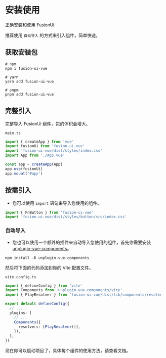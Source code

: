# 安装使用

正确安装和使用 FusionUi

 推荐使用 ``自动导入`` 的方式来引入组件，简单快速。

## 获取安装包

```shell
# npm
npm i fusion-ui-vue

# yarn
yarn add fusion-ui-vue

# pnpm
pnpm add fusion-ui-vue
```

## 完整引入

完整导入 FusionUi 组件，包的体积会增大。

```main.ts```
```ts
import { createApp } from 'vue'
import fusionUi from 'fusion-ui-vue'
import 'fusion-ui-vue/dist/styles/index.css'
import App from './App.vue'

const app = createApp(App)
app.use(fusionUi)
app.mount('#app')
```


## 按需引入

* 您可以使用 `import` 语句来导入您使用的组件。


```ts
import { FnButton } from 'fusion-ui-vue'
import 'fusion-ui-vue/dist/styles/button/src/index.css'
```

### 自动导入
* 您也可以使用一个额外的插件来自动导入您使用的组件，首先你需要安装 [unplugin-vue-components](https://www.npmjs.com/package/unplugin-vue-components)。

```shell
npm install -D unplugin-vue-components
```

然后将下面的代码添加到你的 Vite 配置文件。

```vite.config.ts```
```ts
import { defineConfig } from 'vite'
import Components from 'unplugin-vue-components/vite'
import { PlayResolver } from 'fusion-ui-vue/dist/lib/components/resolver'

export default defineConfig({
  // ...
  plugins: [
    // ...
    Components({
      resolvers: [PlayResolver()],
    }),
  ],
})
```
现在你可以启动项目了，具体每个组件的使用方法，请查看文档。

